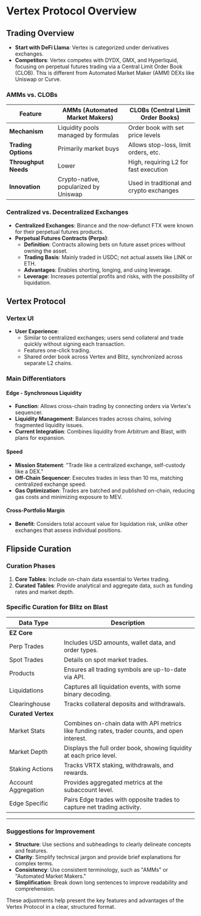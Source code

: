 # Vertex Protocol Overview

## Trading Overview

- **Start with DeFi Llama**: Vertex is categorized under derivatives exchanges.
- **Competitors**: Vertex competes with DYDX, GMX, and Hyperliquid, focusing on perpetual futures trading via a Central Limit Order Book (CLOB). This is different from Automated Market Maker (AMM) DEXs like Uniswap or Curve.

### AMMs vs. CLOBs

| Feature                | AMMs (Automated Market Makers)                | CLOBs (Central Limit Order Books)              |
|------------------------|-----------------------------------------------|------------------------------------------------|
| **Mechanism**          | Liquidity pools managed by formulas          | Order book with set price levels               |
| **Trading Options**    | Primarily market buys                        | Allows stop-loss, limit orders, etc.           |
| **Throughput Needs**   | Lower                                          | High, requiring L2 for fast execution          |
| **Innovation**         | Crypto-native, popularized by Uniswap         | Used in traditional and crypto exchanges       |

### Centralized vs. Decentralized Exchanges

- **Centralized Exchanges**: Binance and the now-defunct FTX were known for their perpetual futures products.
- **Perpetual Futures Contracts (Perps)**:
  - **Definition**: Contracts allowing bets on future asset prices without owning the asset.
  - **Trading Basis**: Mainly traded in USDC; not actual assets like LINK or ETH.
  - **Advantages**: Enables shorting, longing, and using leverage.
  - **Leverage**: Increases potential profits and risks, with the possibility of liquidation.

## Vertex Protocol

### Vertex UI

- **User Experience**: 
  - Similar to centralized exchanges; users send collateral and trade quickly without signing each transaction.
  - Features one-click trading.
  - Shared order book across Vertex and Blitz, synchronized across separate L2 chains.

### Main Differentiators

#### Edge - Synchronous Liquidity

- **Function**: Allows cross-chain trading by connecting orders via Vertex's sequencer.
- **Liquidity Management**: Balances trades across chains, solving fragmented liquidity issues.
- **Current Integration**: Combines liquidity from Arbitrum and Blast, with plans for expansion.

#### Speed

- **Mission Statement**: "Trade like a centralized exchange, self-custody like a DEX."
- **Off-Chain Sequencer**: Executes trades in less than 10 ms, matching centralized exchange speed.
- **Gas Optimization**: Trades are batched and published on-chain, reducing gas costs and minimizing exposure to MEV.

#### Cross-Portfolio Margin

- **Benefit**: Considers total account value for liquidation risk, unlike other exchanges that assess individual positions.

## Flipside Curation

### Curation Phases

1. **Core Tables**: Include on-chain data essential to Vertex trading.
2. **Curated Tables**: Provide analytical and aggregate data, such as funding rates and market depth.

### Specific Curation for Blitz on Blast

| Data Type         | Description                                                                                 |
|-------------------|---------------------------------------------------------------------------------------------|
| **EZ Core**       |                                                                                             |
| Perp Trades       | Includes USD amounts, wallet data, and order types.                                         |
| Spot Trades       | Details on spot market trades.                                                             |
| Products          | Ensures all trading symbols are up-to-date via API.                                         |
| Liquidations      | Captures all liquidation events, with some binary decoding.                                 |
| Clearinghouse     | Tracks collateral deposits and withdrawals.                                                 |
| **Curated Vertex**|                                                                                             |
| Market Stats      | Combines on-chain data with API metrics like funding rates, trader counts, and open interest.|
| Market Depth      | Displays the full order book, showing liquidity at each price level.                        |
| Staking Actions   | Tracks VRTX staking, withdrawals, and rewards.                                              |
| Account Aggregation| Provides aggregated metrics at the subaccount level.                                        |
| Edge Specific     | Pairs Edge trades with opposite trades to capture net trading activity.                     |

---

### Suggestions for Improvement

- **Structure**: Use sections and subheadings to clearly delineate concepts and features.
- **Clarity**: Simplify technical jargon and provide brief explanations for complex terms.
- **Consistency**: Use consistent terminology, such as "AMMs" or "Automated Market Makers."
- **Simplification**: Break down long sentences to improve readability and comprehension.

These adjustments help present the key features and advantages of the Vertex Protocol in a clear, structured format.
